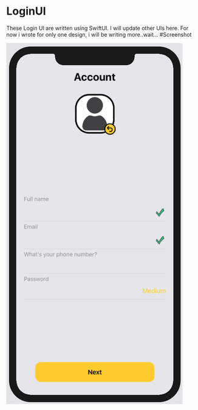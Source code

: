# LoginUI
These Login UI are written using SwiftUI.
I will update other UIs here.
For now i wrote for only one design, i will be writing more..wait...
#Screenshot

![Screenshot](https://github.com/abhishekthakur0/LoginUI/blob/master/Screenshot%202020-03-30%20at%2016.25.41.png)
